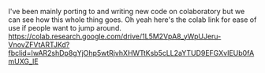 I've been mainly porting to and writing new code on colaboratory but we can see how this whole thing goes.
Oh yeah here's the colab link for ease of use if people want to jump around.
https://colab.research.google.com/drive/1L5M2VpA8_yWpUJeru-VnovZFVtARTJKd?fbclid=IwAR2shDp8gYjOhp5wtRjvhXHWTtKsb5cLL2aYTUD9EFGXvIEUb0fAmUXG_lE
